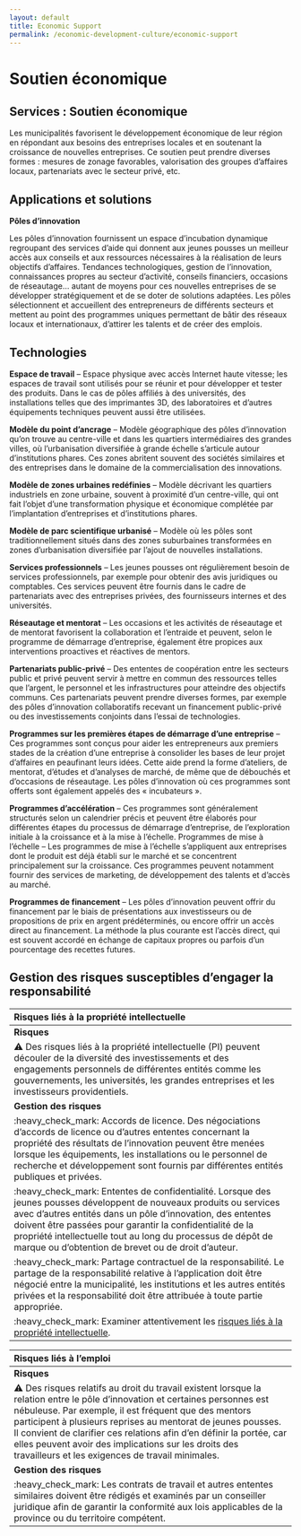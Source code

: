 ```yaml
---
layout: default
title: Economic Support
permalink: /economic-development-culture/economic-support
---
```


# Soutien économique

## Services : Soutien économique

Les municipalités favorisent le développement économique de leur région en répondant aux besoins des entreprises locales et en soutenant la croissance de nouvelles entreprises. Ce soutien peut prendre diverses formes : mesures de zonage favorables, valorisation des groupes d’affaires locaux, partenariats avec le secteur privé, etc.

## Applications et solutions

**Pôles d’innovation**

Les pôles d’innovation fournissent un espace d’incubation dynamique regroupant des services d’aide qui donnent aux jeunes pousses un meilleur accès aux conseils et aux ressources nécessaires à la réalisation de leurs objectifs d’affaires. Tendances technologiques, gestion de l’innovation, connaissances propres au secteur d’activité, conseils financiers, occasions de réseautage... autant de moyens pour ces nouvelles entreprises de se développer stratégiquement et de se doter de solutions adaptées. Les pôles sélectionnent et accueillent des entrepreneurs de différents secteurs et mettent au point des programmes uniques permettant de bâtir des réseaux locaux et internationaux, d’attirer les talents et de créer des emplois.

## Technologies

**Espace de travail** – Espace physique avec accès Internet haute vitesse; les espaces de travail sont utilisés pour se réunir et pour développer et tester des produits. Dans le cas de pôles affiliés à des universités, des installations telles que des imprimantes 3D, des laboratoires et d’autres équipements techniques peuvent aussi être utilisées.

**Modèle du point d’ancrage** – Modèle géographique des pôles d’innovation qu’on trouve au centre-ville et dans les quartiers intermédiaires des grandes villes, où l’urbanisation diversifiée à grande échelle s’articule autour d’institutions phares. Ces zones abritent souvent des sociétés similaires et des entreprises dans le domaine de la commercialisation des innovations.

**Modèle de zones urbaines redéfinies** – Modèle décrivant les quartiers industriels en zone urbaine, souvent à proximité d’un centre-ville, qui ont fait l’objet d’une transformation physique et économique complétée par l’implantation d’entreprises et d’institutions phares.

**Modèle de parc scientifique urbanisé** – Modèle où les pôles sont traditionnellement situés dans des zones suburbaines transformées en zones d’urbanisation diversifiée par l’ajout de nouvelles installations.

**Services professionnels** – Les jeunes pousses ont régulièrement besoin de services professionnels, par exemple pour obtenir des avis juridiques ou comptables. Ces services peuvent être fournis dans le cadre de partenariats avec des entreprises privées, des fournisseurs internes et des universités.

**Réseautage et mentorat** – Les occasions et les activités de réseautage et de mentorat favorisent la collaboration et l’entraide et peuvent, selon le programme de démarrage d’entreprise, également être propices aux interventions proactives et réactives de mentors.

**Partenariats public-privé** – Des ententes de coopération entre les secteurs public et privé peuvent servir à mettre en commun des ressources telles que l’argent, le personnel et les infrastructures pour atteindre des objectifs communs. Ces partenariats peuvent prendre diverses formes, par exemple des pôles d’innovation collaboratifs recevant un financement public-privé ou des investissements conjoints dans l’essai de technologies.

**Programmes sur les premières étapes de démarrage d’une entreprise** – Ces programmes sont conçus pour aider les entrepreneurs aux premiers stades de la création d’une entreprise à consolider les bases de leur projet d’affaires en peaufinant leurs idées. Cette aide prend la forme d’ateliers, de mentorat, d’études et d’analyses de marché, de même que de débouchés et d’occasions de réseautage. Les pôles d’innovation où ces programmes sont offerts sont également appelés des « incubateurs ».

**Programmes d’accélération** – Ces programmes sont généralement structurés selon un calendrier précis et peuvent être élaborés pour différentes étapes du processus de démarrage d’entreprise, de l’exploration initiale à la croissance et à la mise à l’échelle. Programmes de mise à l’échelle – Les programmes de mise à l’échelle s’appliquent aux entreprises dont le produit est déjà établi sur le marché et se concentrent principalement sur la croissance. Ces programmes peuvent notamment fournir des services de marketing, de développement des talents et d’accès au marché.

**Programmes de financement** – Les pôles d’innovation peuvent offrir du financement par le biais de présentations aux investisseurs ou de propositions de prix en argent prédéterminés, ou encore offrir un accès direct au financement. La méthode la plus courante est l’accès direct, qui est souvent accordé en échange de capitaux propres ou parfois d’un pourcentage des recettes futures.

## Gestion des risques susceptibles d’engager la responsabilité

| Risques liés à la propriété intellectuelle |
| :--- |
| **Risques** |
| :warning: Des risques liés à la propriété intellectuelle \(PI\) peuvent découler de la diversité des investissements et des engagements personnels de différentes entités comme les gouvernements, les universités, les grandes entreprises et les investisseurs providentiels. |
| **Gestion des risques** |
| :heavy\_check\_mark: Accords de licence. Des négociations d’accords de licence ou d’autres ententes concernant la propriété des résultats de l’innovation peuvent être menées lorsque les équipements, les installations ou le personnel de recherche et développement sont fournis par différentes entités publiques et privées. |
| :heavy\_check\_mark: Ententes de confidentialité. Lorsque des jeunes pousses développent de nouveaux produits ou services avec d’autres entités dans un pôle d’innovation, des ententes doivent être passées pour garantir la confidentialité de la propriété intellectuelle tout au long du processus de dépôt de marque ou d’obtention de brevet ou de droit d’auteur. |
| :heavy\_check\_mark: Partage contractuel de la responsabilité. Le partage de la responsabilité relative à l’application doit être négocié entre la municipalité, les institutions et les autres entités privées et la responsabilité doit être attribuée à toute partie appropriée. |
| :heavy\_check\_mark: Examiner attentivement les [risques liés à la propriété intellectuelle](https://cippic-ca.github.io/SmartCityToolkit/intellectual-property.html). |

| Risques liés à l’emploi |
| :--- |
| **Risques** |
| :warning: Des risques relatifs au droit du travail existent lorsque la relation entre le pôle d’innovation et certaines personnes est nébuleuse. Par exemple, il est fréquent que des mentors participent à plusieurs reprises au mentorat de jeunes pousses. Il convient de clarifier ces relations afin d’en définir la portée, car elles peuvent avoir des implications sur les droits des travailleurs et les exigences de travail minimales. |
| **Gestion des risques** |
| :heavy\_check\_mark: Les contrats de travail et autres ententes similaires doivent être rédigés et examinés par un conseiller juridique afin de garantir la conformité aux lois applicables de la province ou du territoire compétent. |


